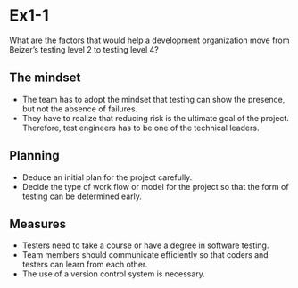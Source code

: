 # Ex1-1

What are the factors that would help a development organization move from Beizer’s testing level 2 to testing level 4?

## The mindset
- The team has to adopt the mindset that testing can show the presence, but not the absence of failures.
- They have to realize that reducing risk is the ultimate goal of the project. Therefore, test engineers has to be one of the technical leaders.

## Planning
- Deduce an initial plan for the project carefully.
- Decide the type of work flow or model for the project so that the form of testing can be determined early.

## Measures
- Testers need to take a course or have a degree in software testing.
- Team members should communicate efficiently so that coders and testers can learn from each other.
- The use of a version control system is necessary. 
